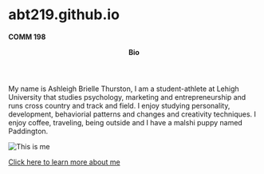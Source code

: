 # abt219.github.io
<strong>COMM 198</strong>
<p><header><strong><bigger>Bio</bigger></strong></header><p>
  
<p>My name is Ashleigh Brielle Thurston, I am a student-athlete at Lehigh University that studies psychology, marketing and entrepreneurship and runs cross country and track and field. I enjoy studying personality, development, behaviorial patterns and changes and creativity techniques. I enjoy coffee, traveling, being outside and I have a malshi puppy named Paddington.</p>
<p><img src="https://pbs.twimg.com/profile_images/1074800912332394502/-akRd4Ew_400x400.jpg" alt="This is me" /></p>
<a href="https://www.linkedin.com/in/ashleigh-thurston">Click here to learn more about me</a>

